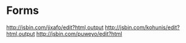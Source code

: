 # Forms
http://jsbin.com/jixafo/edit?html,output
http://jsbin.com/kohunis/edit?html,output
http://jsbin.com/puweyo/edit?html


